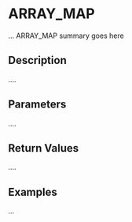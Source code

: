 # ARRAY_MAP

... ARRAY_MAP summary goes here

## Description

....

## Parameters

....

## Return Values

....

## Examples

...